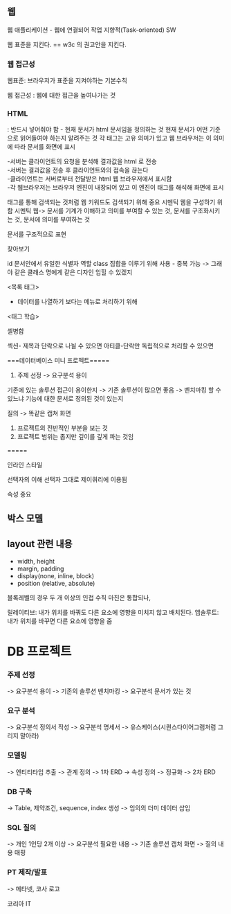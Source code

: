 ## 웹

웹 애플리케이션 - 웹에 연결되어 작업 지향적(Task-oriented) SW


웹 표준을 지킨다. == w3c 의 권고안을 지킨다. 


### 웹 접근성

웹표준: 브라우저가 표준을 지켜야하는 기본수칙

웹 접근성 : 웹에 대한 접근을 높여나가는 것


### HTML

<!DOCTYPE html>
: 반드시 넣어줘야 함 - 현재 문서가 html 문서임을 정의하는 것 
현재 문서가 어떤 기준으로 읽어들여야 하는지 알려주는 것 
각 태그는 고유 의미가 있고 웹 브라우저는 이 의미에 따라 문서를 화면에 표시



-서버는 클라이언트의 요청을 분석해 결과값을 html 로 전송 <br/>
-서버는 결과값을 전송 후 클라이언트와의 접속을 끊는다  <br/>
-클라이언트는 서버로부터 전달받은 html 웹 브라우저에서 표시함  <br/>
-각 웹브라우저는 브라우저 엔진이 내장되어 있고 이 엔진이 태그를 해석해 화면에 표시  <br/>


태그를 통해 검색되는 것처럼 웹 키워드도 검색되기 위해 중요
시멘틱 웹을 구성하기 위함
시멘틱 웹-> 문서를 기계가 이해하고 의미를 부여할 수 있는 것, 문서를 구조화시키는 것, 문서에 의미를 부여하는 것

<div> 문서를 구조적으로 표현

<meta> 찾아보기 


id 문서안에서 유일한 식별자 역할
class 집합을 이루기 위해 사용 - 중복 가능 -> 그래야 같은 클래스 명에게 같은 디자인 입힐 수 있겠지 


<목록 태그>
- 데이터를 나열하기 보다는 메뉴로 처리하기 위해 



<태그 학습>

셀병합

섹션- 제목과 단락으로 나뉠 수 있으면 
아티클-단락만 독립적으로 처리할 수 있으면 



===데이터베이스 미니 프로젝트=====

1. 주제 선정 
-> 요구분석 용이

기존에 있는 솔루션 접근이 용이한지 -> 기존 솔루션이 많으면 좋음 -> 벤치마킹 할 수 있느냐 
기능에 대한 문서로 정의된 것이 있는지

질의 -> 똑같은 캡쳐 화면


1. 프로젝트의 전반적인 부분을 보는 것 
2. 프로젝트 범위는 좁지만 깊이를 깊게 파는 것임




=====

인라인 스타일
 
선택자의 이해
선택자 그대로 제이쿼리에 이용됨 

속성 중요



## 박스 모델





## layout 관련 내용
- width, height 
- margin, padding
- display(none, inline, block)
- position (relative, absolute)

블록레벨의 경우 두 개 이상의 인접 수직 마진은 통합되나, 


릴레이티브: 내가 위치를 바꿔도 다른 요소에 영향을 미치지 않고 배치된다.
앱솔루트: 내가 위치를 바꾸면 다른 요소에 영향을 줌

# DB 프로젝트
### 주제 선정
-> 요구분석 용이
-> 기존의 솔루션 벤치마킹
-> 요구분석 문서가 있는 것

### 요구 분석
-> 요구분석 정의서 작성
-> 요구분석 명세서
-> 유스케이스(시퀀스다이어그램처럼 그리지 말아라)

### 모델링
-> 엔티티타입 추출
-> 관계 정의
-> 1차 ERD 
-> 속성 정의
-> 정규화
-> 2차 ERD

### DB 구축
-> Table, 제약조건, sequence, index 생성
-> 임의의 더미 데이터 삽입

### SQL 질의
-> 개인 1인당 2개 이상
-> 요구분석 필요한 내용
-> 기존 솔루션 캡처 화면 -> 질의 내용 매핑


### PT 제작/발표 
-> 메타넷, 코사  로고 


코리아 IT  
